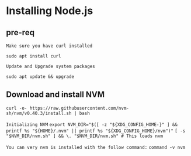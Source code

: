 # Installing Node.js

## pre-req

```
Make sure you have curl installed
```
` sudo apt install curl `

```
Update and Upgrade system packages
```
` sudo apt update && upgrade `

## Download and install NVM

`
curl -o- https://raw.githubusercontent.com/nvm-sh/nvm/v0.40.3/install.sh | bash
`

``` Initializing NVM ```
` export NVM_DIR="$([ -z "${XDG_CONFIG_HOME-}" ] && printf %s "${HOME}/.nvm" || printf %s "${XDG_CONFIG_HOME}/nvm")" `
` [ -s "$NVM_DIR/nvm.sh" ] && \. "$NVM_DIR/nvm.sh" # This loads nvm `


``` You can very nvm is installed with the follow command: ```
` command -v nvm `

